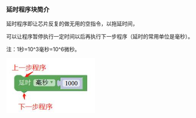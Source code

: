 ### 延时程序块简介

延时程序即让芯片反复的做无用的空指令，以拖延时间，

可以让程序暂停执行一定时间以后再执行下一步程序（延时的常用单位是毫秒）。

注：1秒=10^3毫秒=10^6微秒。

![图2.3-3](/assets/image096.jpg)

